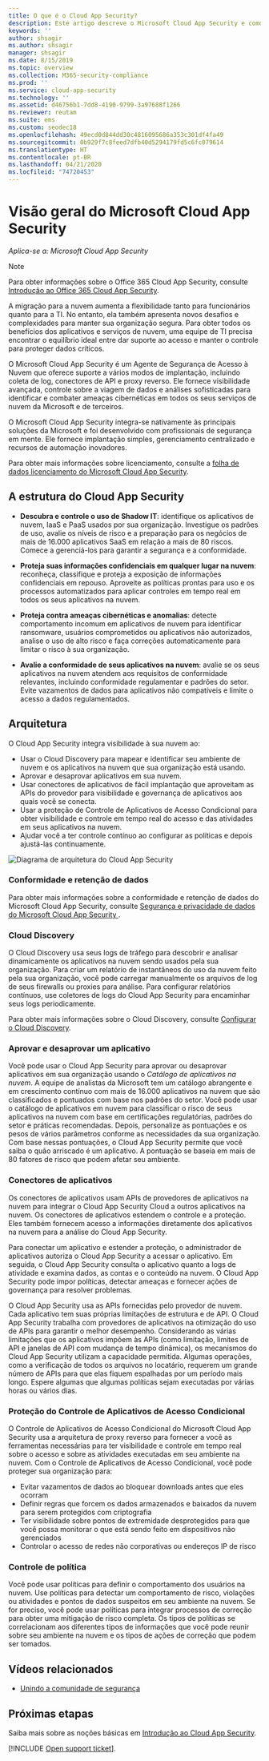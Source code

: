 ```yaml
---
title: O que é o Cloud App Security?
description: Este artigo descreve o Microsoft Cloud App Security e como ele funciona.
keywords: ''
author: shsagir
ms.author: shsagir
manager: shsagir
ms.date: 8/15/2019
ms.topic: overview
ms.collection: M365-security-compliance
ms.prod: ''
ms.service: cloud-app-security
ms.technology: ''
ms.assetid: d46756b1-7dd8-4190-9799-3a97688f1266
ms.reviewer: reutam
ms.suite: ems
ms.custom: seodec18
ms.openlocfilehash: 49ecd0d844dd30c4816095686a353c301df4fa49
ms.sourcegitcommit: 0b929f7c8feed7dfb40d5294179fd5c6fc079614
ms.translationtype: HT
ms.contentlocale: pt-BR
ms.lasthandoff: 04/21/2020
ms.locfileid: "74720453"
---
```

# <a name="microsoft-cloud-app-security-overview"></a>Visão geral do Microsoft Cloud App Security

*Aplica-se a: Microsoft Cloud App Security*

> [!NOTE]
> Para obter informações sobre o Office 365 Cloud App Security, consulte [Introdução ao Office 365 Cloud App Security](https://support.office.com/article/Get-started-with-Advanced-Management-Security-d9ee4d67-f2b3-42b4-9c9e-c4529904990a).

A migração para a nuvem aumenta a flexibilidade tanto para funcionários quanto para a TI. No entanto, ela também apresenta novos desafios e complexidades para manter sua organização segura. Para obter todos os benefícios dos aplicativos e serviços de nuvem, uma equipe de TI precisa encontrar o equilíbrio ideal entre dar suporte ao acesso e manter o controle para proteger dados críticos.

O Microsoft Cloud App Security é um Agente de Segurança de Acesso à Nuvem que oferece suporte a vários modos de implantação, incluindo coleta de log, conectores de API e proxy reverso. Ele fornece visibilidade avançada, controle sobre a viagem de dados e análises sofisticadas para identificar e combater ameaças cibernéticas em todos os seus serviços de nuvem da Microsoft e de terceiros.

O Microsoft Cloud App Security integra-se nativamente às principais soluções da Microsoft e foi desenvolvido com profissionais de segurança em mente. Ele fornece implantação simples, gerenciamento centralizado e recursos de automação inovadores.

Para obter mais informações sobre licenciamento, consulte a [folha de dados licenciamento do Microsoft Cloud App Security](https://aka.ms/mcaslicensing).

## <a name="the-cloud-app-security-framework"></a>A estrutura do Cloud App Security

- **Descubra e controle o uso de Shadow IT**: identifique os aplicativos de nuvem, IaaS e PaaS usados ​​por sua organização. Investigue os padrões de uso, avalie os níveis de risco e a preparação para os negócios de mais de 16.000 aplicativos SaaS em relação a mais de 80 riscos. Comece a gerenciá-los para garantir a segurança e a conformidade.

- **Proteja suas informações confidenciais em qualquer lugar na nuvem**: reconheça, classifique e proteja a exposição de informações confidenciais em repouso. Aproveite as políticas prontas para uso e os processos automatizados para aplicar controles em tempo real em todos os seus aplicativos na nuvem.

- **Proteja contra ameaças cibernéticas e anomalias**: detecte comportamento incomum em aplicativos de nuvem para identificar ransomware, usuários comprometidos ou aplicativos não autorizados, analise o uso de alto risco e faça correções automaticamente para limitar o risco à sua organização.

- **Avalie a conformidade de seus aplicativos na nuvem**: avalie se os seus aplicativos na nuvem atendem aos requisitos de conformidade relevantes, incluindo conformidade regulamentar e padrões do setor. Evite vazamentos de dados para aplicativos não compatíveis e limite o acesso a dados regulamentados.

## <a name="architecture"></a>Arquitetura

O Cloud App Security integra visibilidade à sua nuvem ao:

- Usar o Cloud Discovery para mapear e identificar seu ambiente de nuvem e os aplicativos na nuvem que sua organização está usando.
- Aprovar e desaprovar aplicativos em sua nuvem.
- Usar conectores de aplicativos de fácil implantação que aproveitam as APIs do provedor para visibilidade e governança de aplicativos aos quais você se conecta.
- Usar a proteção de Controle de Aplicativos de Acesso Condicional para obter visibilidade e controle em tempo real do acesso e das atividades em seus aplicativos na nuvem.
- Ajudar você a ter controle contínuo ao configurar as políticas e depois ajustá-las continuamente.

![Diagrama de arquitetura do Cloud App Security](media/proxy-architecture.png)

### <a name="data-retention--compliance"></a>Conformidade e retenção de dados

Para obter mais informações sobre a conformidade e retenção de dados do Microsoft Cloud App Security, consulte [Segurança e privacidade de dados do Microsoft Cloud App Security ](cas-compliance-trust.md).

### <a name="cloud-discovery"></a>Cloud Discovery

O Cloud Discovery usa seus logs de tráfego para descobrir e analisar dinamicamente os aplicativos na nuvem sendo usados pela sua organização. Para criar um relatório de instantâneos do uso da nuvem feito pela sua organização, você pode carregar manualmente os arquivos de log de seus firewalls ou proxies para análise. Para configurar relatórios contínuos, use coletores de logs do Cloud App Security para encaminhar seus logs periodicamente.

Para obter mais informações sobre o Cloud Discovery, consulte [Configurar o Cloud Discovery](set-up-cloud-discovery.md).

### <a name="sanctioning-and-unsanctioning-an-app"></a>Aprovar e desaprovar um aplicativo

Você pode usar o Cloud App Security para aprovar ou desaprovar aplicativos em sua organização usando o *Catálogo de aplicativos na nuvem*. A equipe de analistas da Microsoft tem um catálogo abrangente e em crescimento contínuo com mais de 16.000 aplicativos na nuvem que são classificados e pontuados com base nos padrões do setor. Você pode usar o catálogo de aplicativos em nuvem para classificar o risco de seus aplicativos na nuvem com base em certificações regulatórias, padrões do setor e práticas recomendadas. Depois, personalize as pontuações e os pesos de vários parâmetros conforme as necessidades da sua organização. Com base nessas pontuações, o Cloud App Security permite que você saiba o quão arriscado é um aplicativo. A pontuação se baseia em mais de 80 fatores de risco que podem afetar seu ambiente.

### <a name="app-connectors"></a>Conectores de aplicativos

Os conectores de aplicativos usam APIs de provedores de aplicativos na nuvem para integrar o Cloud App Security Cloud a outros aplicativos na nuvem. Os conectores de aplicativos estendem o controle e a proteção. Eles também fornecem acesso a informações diretamente dos aplicativos na nuvem para a análise do Cloud App Security.

Para conectar um aplicativo e estender a proteção, o administrador de aplicativos autoriza o Cloud App Security a acessar o aplicativo. Em seguida, o Cloud App Security consulta o aplicativo quanto a logs de atividade e examina dados, as contas e o conteúdo na nuvem. O Cloud App Security pode impor políticas, detectar ameaças e fornecer ações de governança para resolver problemas.

O Cloud App Security usa as APIs fornecidas pelo provedor de nuvem. Cada aplicativo tem suas próprias limitações de estrutura e de API. O Cloud App Security trabalha com provedores de aplicativos na otimização do uso de APIs para garantir o melhor desempenho. Considerando as várias limitações que os aplicativos impõem às APIs (como limitação, limites de API e janelas de API com mudança de tempo dinâmica), os mecanismos do Cloud App Security utilizam a capacidade permitida. Algumas operações, como a verificação de todos os arquivos no locatário, requerem um grande número de APIs para que elas fiquem espalhadas por um período mais longo. Espere algumas que algumas políticas sejam executadas por várias horas ou vários dias.

### <a name="conditional-access-app-control-protection"></a>Proteção do Controle de Aplicativos de Acesso Condicional

O Controle de Aplicativos de Acesso Condicional do Microsoft Cloud App Security usa a arquitetura de proxy reverso para fornecer a você as ferramentas necessárias para ter visibilidade e controle em tempo real sobre o acesso e sobre as atividades executadas em seu ambiente na nuvem. Com o Controle de Aplicativos de Acesso Condicional, você pode proteger sua organização para:

- Evitar vazamentos de dados ao bloquear downloads antes que eles ocorram
- Definir regras que forcem os dados armazenados e baixados da nuvem para serem protegidos com criptografia
- Ter visibilidade sobre pontos de extremidade desprotegidos para que você possa monitorar o que está sendo feito em dispositivos não gerenciados
- Controlar o acesso de redes não corporativas ou endereços IP de risco

### <a name="policy-control"></a>Controle de política

Você pode usar políticas para definir o comportamento dos usuários na nuvem. Use políticas para detectar um comportamento de risco, violações ou atividades e pontos de dados suspeitos em seu ambiente na nuvem. Se for preciso, você pode usar políticas para integrar processos de correção para obter uma mitigação de risco completa. Os tipos de políticas se correlacionam aos diferentes tipos de informações que você pode reunir sobre seu ambiente na nuvem e os tipos de ações de correção que podem ser tomados.

## <a name="related-videos"></a>Vídeos relacionados

- [Unindo a comunidade de segurança](https://channel9.msdn.com/Shows/Microsoft-Security/Join-the-Security-Community)

## <a name="next-steps"></a>Próximas etapas

Saiba mais sobre as noções básicas em [Introdução ao Cloud App Security](getting-started-with-cloud-app-security.md).

[!INCLUDE [Open support ticket](includes/support.md)].
